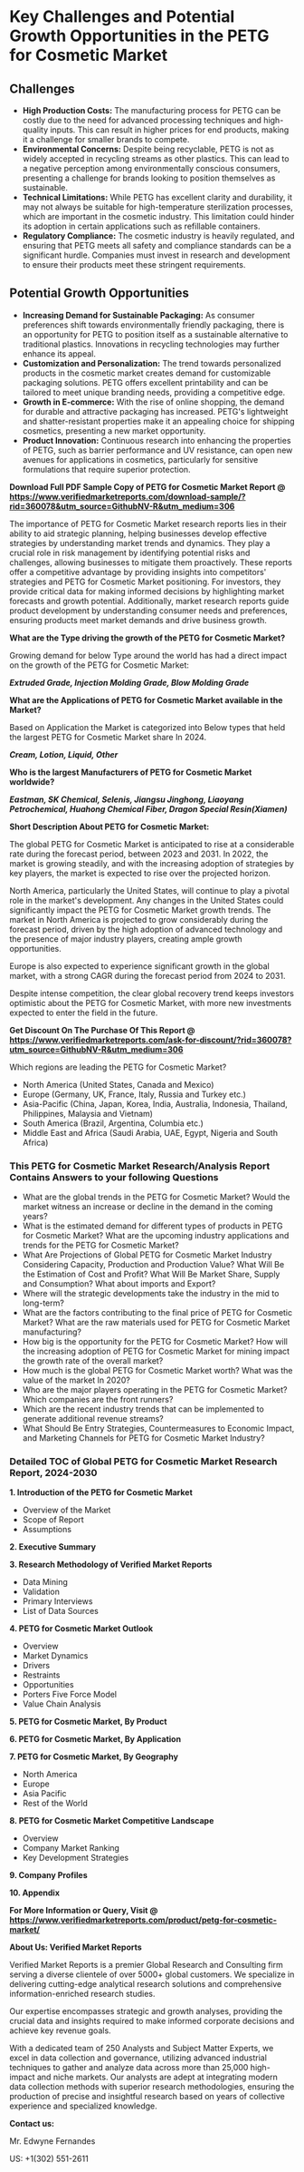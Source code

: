 <p class="">    <h1>Key Challenges and Potential Growth Opportunities in the PETG for Cosmetic Market</h1>    <h2>Challenges</h2>    <ul>        <li>            <strong>High Production Costs:</strong> The manufacturing process for PETG can be costly due to the need for advanced processing techniques and high-quality inputs. This can result in higher prices for end products, making it a challenge for smaller brands to compete.        </li>        <li>            <strong>Environmental Concerns:</strong> Despite being recyclable, PETG is not as widely accepted in recycling streams as other plastics. This can lead to a negative perception among environmentally conscious consumers, presenting a challenge for brands looking to position themselves as sustainable.        </li>        <li>            <strong>Technical Limitations:</strong> While PETG has excellent clarity and durability, it may not always be suitable for high-temperature sterilization processes, which are important in the cosmetic industry. This limitation could hinder its adoption in certain applications such as refillable containers.        </li>        <li>            <strong>Regulatory Compliance:</strong> The cosmetic industry is heavily regulated, and ensuring that PETG meets all safety and compliance standards can be a significant hurdle. Companies must invest in research and development to ensure their products meet these stringent requirements.        </li>    </ul>    <h2>Potential Growth Opportunities</h2>    <ul>        <li>            <strong>Increasing Demand for Sustainable Packaging:</strong> As consumer preferences shift towards environmentally friendly packaging, there is an opportunity for PETG to position itself as a sustainable alternative to traditional plastics. Innovations in recycling technologies may further enhance its appeal.        </li>        <li>            <strong>Customization and Personalization:</strong> The trend towards personalized products in the cosmetic market creates demand for customizable packaging solutions. PETG offers excellent printability and can be tailored to meet unique branding needs, providing a competitive edge.        </li>        <li>            <strong>Growth in E-commerce:</strong> With the rise of online shopping, the demand for durable and attractive packaging has increased. PETG's lightweight and shatter-resistant properties make it an appealing choice for shipping cosmetics, presenting a new market opportunity.        </li>        <li>            <strong>Product Innovation:</strong> Continuous research into enhancing the properties of PETG, such as barrier performance and UV resistance, can open new avenues for applications in cosmetics, particularly for sensitive formulations that require superior protection.        </li>    </ul></p><p class=""><strong>Download Full PDF Sample Copy of PETG for Cosmetic Market Report @ <a href="https://www.verifiedmarketreports.com/download-sample/?rid=360078&utm_source=GithubNV-R&utm_medium=306" target="_blank">https://www.verifiedmarketreports.com/download-sample/?rid=360078&utm_source=GithubNV-R&utm_medium=306</a></strong></p><p>The importance of&nbsp;PETG for Cosmetic Market research reports lies in their ability to aid strategic planning, helping businesses develop effective strategies by understanding market trends and dynamics. They play a crucial role in risk management by identifying potential risks and challenges, allowing businesses to mitigate them proactively. These reports offer a competitive advantage by providing insights into competitors' strategies and PETG for Cosmetic Market positioning. For investors, they provide critical data for making informed decisions by highlighting market forecasts and growth potential. Additionally, market research reports guide product development by understanding consumer needs and preferences, ensuring products meet market demands and drive business growth.</p><p><strong>What are the&nbsp;Type driving the growth of the PETG for Cosmetic Market?</strong></p><p id="" class="">Growing demand for below Type around the world has had a direct impact on the growth of the PETG for Cosmetic Market:</p><p class=""><em><strong>Extruded Grade, Injection Molding Grade, Blow Molding Grade</strong></em></p><p class=""><strong>What are the&nbsp;Applications&nbsp;of PETG for Cosmetic Market available in the Market?</strong></p><p id="" class="">Based on Application the Market is categorized into Below types that held the largest PETG for Cosmetic Market share In 2024.</p><p class=""><em><strong>Cream, Lotion, Liquid, Other</strong></em></p><p class=""><strong>Who is the largest Manufacturers of PETG for Cosmetic Market worldwide?</strong></p><p><em><strong>Eastman, SK Chemical, Selenis, Jiangsu Jinghong, Liaoyang Petrochemical, Huahong Chemical Fiber, Dragon Special Resin(Xiamen)</strong></em></p><p id="" class=""><strong>Short Description About PETG for Cosmetic Market:</strong></p><p>The global PETG for Cosmetic Market is anticipated to rise at a considerable rate during the forecast period, between 2023 and 2031. In 2022, the market is growing steadily, and with the increasing adoption of strategies by key players, the market is expected to rise over the projected horizon.</p><p>North America, particularly the United States, will continue to play a pivotal role in the market's development. Any changes in the United States could significantly impact the PETG for Cosmetic Market growth trends. The market in North America is projected to grow considerably during the forecast period, driven by the high adoption of advanced technology and the presence of major industry players, creating ample growth opportunities.</p><p>Europe is also expected to experience significant growth in the global market, with a strong CAGR during the forecast period from 2024 to 2031.</p><p>Despite intense competition, the clear global recovery trend keeps investors optimistic about the PETG for Cosmetic Market, with more new investments expected to enter the field in the future.</p><p id="" class=""><strong>Get Discount On The Purchase Of This Report @ <a href="https://www.verifiedmarketreports.com/ask-for-discount/?rid=360078?utm_source=GithubNV-R&utm_medium=306" target="_blank">https://www.verifiedmarketreports.com/ask-for-discount/?rid=360078?utm_source=GithubNV-R&utm_medium=306</a></strong></p><p class="">Which regions are leading the PETG for Cosmetic Market?</p><ul><li>North America (United States, Canada and Mexico)</li><li>Europe (Germany, UK, France, Italy, Russia and Turkey etc.)</li><li>Asia-Pacific (China, Japan, Korea, India, Australia, Indonesia, Thailand, Philippines, Malaysia and Vietnam)</li><li>South America (Brazil, Argentina, Columbia etc.)</li><li>Middle East and Africa (Saudi Arabia, UAE, Egypt, Nigeria and South Africa)</li></ul><h3 id="" class="">This PETG for Cosmetic Market Research/Analysis Report Contains Answers to your following Questions</h3><ul><li>What are the global trends in the PETG for Cosmetic Market? Would the market witness an increase or decline in the demand in the coming years?</li><li>What is the estimated demand for different types of products in PETG for Cosmetic Market? What are the upcoming industry applications and trends for the PETG for Cosmetic Market?</li><li>What Are Projections of Global PETG for Cosmetic Market Industry Considering Capacity, Production and Production Value? What Will Be the Estimation of Cost and Profit? What Will Be Market Share, Supply and Consumption? What about imports and Export?</li><li>Where will the strategic developments take the industry in the mid to long-term?</li><li>What are the factors contributing to the final price of PETG for Cosmetic Market? What are the raw materials used for PETG for Cosmetic Market manufacturing?</li><li>How big is the opportunity for the PETG for Cosmetic Market? How will the increasing adoption of PETG for Cosmetic Market for mining impact the growth rate of the overall market?</li><li>How much is the global PETG for Cosmetic Market worth? What was the value of the market In 2020?</li><li>Who are the major players operating in the PETG for Cosmetic Market? Which companies are the front runners?</li><li>Which are the recent industry trends that can be implemented to generate additional revenue streams?</li><li>What Should Be Entry Strategies, Countermeasures to Economic Impact, and Marketing Channels for PETG for Cosmetic Market Industry?</li></ul><h3 id="" class="">Detailed TOC of Global PETG for Cosmetic Market Research Report, 2024-2030</h3><p id="" class=""><strong>1. Introduction of the PETG for Cosmetic Market</strong></p><ul><li>Overview of the Market</li><li>Scope of Report</li><li>Assumptions</li></ul><p id="" class=""><strong>2. Executive Summary</strong></p><p id="" class=""><strong>3. Research Methodology of Verified Market Reports</strong></p><ul><li>Data Mining</li><li>Validation</li><li>Primary Interviews</li><li>List of Data Sources</li></ul><p id="" class=""><strong>4. PETG for Cosmetic Market Outlook</strong></p><ul><li>Overview</li><li>Market Dynamics</li><li>Drivers</li><li>Restraints</li><li>Opportunities</li><li>Porters Five Force Model</li><li>Value Chain Analysis</li></ul><p id="" class=""><strong>5. PETG for Cosmetic Market, By Product</strong></p><p id="" class=""><strong>6. PETG for Cosmetic Market, By Application</strong></p><p id="" class=""><strong>7. PETG for Cosmetic Market, By Geography</strong></p><ul><li>North America</li><li>Europe</li><li>Asia Pacific</li><li>Rest of the World</li></ul><p id="" class=""><strong>8. PETG for Cosmetic Market Competitive Landscape</strong></p><ul><li>Overview</li><li>Company Market Ranking</li><li>Key Development Strategies</li></ul><p id="" class=""><strong>9. Company Profiles</strong></p><p id="" class=""><strong>10. Appendix</strong></p><p id="" class=""><strong>For More Information or Query, Visit @ <a href="https://www.verifiedmarketreports.com/product/petg-for-cosmetic-market/" target="_blank">https://www.verifiedmarketreports.com/product/petg-for-cosmetic-market/</a></strong></p><p id="" class=""><strong>About Us: Verified Market Reports</strong></p><p id="" class="">Verified Market Reports is a premier Global Research and Consulting firm serving a diverse clientele of over 5000+ global customers. We specialize in delivering cutting-edge analytical research solutions and comprehensive information-enriched research studies.</p><p id="" class="">Our expertise encompasses strategic and growth analyses, providing the crucial data and insights required to make informed corporate decisions and achieve key revenue goals.</p><p id="" class="">With a dedicated team of 250 Analysts and Subject Matter Experts, we excel in data collection and governance, utilizing advanced industrial techniques to gather and analyze data across more than 25,000 high-impact and niche markets. Our analysts are adept at integrating modern data collection methods with superior research methodologies, ensuring the production of precise and insightful research based on years of collective experience and specialized knowledge.</p><p id="" class=""><strong>Contact us:</strong></p><p id="" class="">Mr. Edwyne Fernandes</p><p id="" class="">US: +1(302) 551-2611</p>